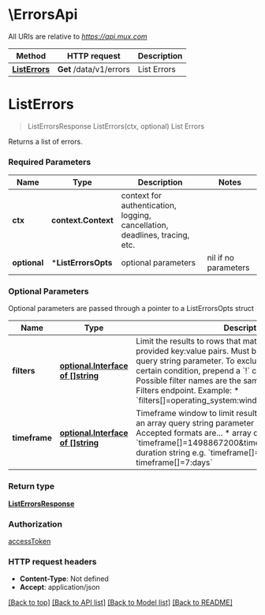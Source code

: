 # \ErrorsApi

All URIs are relative to *https://api.mux.com*

Method | HTTP request | Description
------------- | ------------- | -------------
[**ListErrors**](ErrorsApi.md#ListErrors) | **Get** /data/v1/errors | List Errors


# **ListErrors**
> ListErrorsResponse ListErrors(ctx, optional)
List Errors

Returns a list of errors.

### Required Parameters

Name | Type | Description  | Notes
------------- | ------------- | ------------- | -------------
 **ctx** | **context.Context** | context for authentication, logging, cancellation, deadlines, tracing, etc.
 **optional** | ***ListErrorsOpts** | optional parameters | nil if no parameters

### Optional Parameters
Optional parameters are passed through a pointer to a ListErrorsOpts struct

Name | Type | Description  | Notes
------------- | ------------- | ------------- | -------------
 **filters** | [**optional.Interface of []string**](string.md)| Limit the results to rows that match conditions from provided key:value pairs. Must be provided as an array query string parameter.  To exclude rows that match a certain condition, prepend a &#x60;!&#x60; character to the dimension.  Possible filter names are the same as returned by the List Filters endpoint.  Example:    * &#x60;filters[]&#x3D;operating_system:windows&amp;filters[]&#x3D;!country:US&#x60;  | 
 **timeframe** | [**optional.Interface of []string**](string.md)| Timeframe window to limit results by. Must be provided as an array query string parameter (e.g. timeframe[]&#x3D;).  Accepted formats are...    * array of epoch timestamps e.g. &#x60;timeframe[]&#x3D;1498867200&amp;timeframe[]&#x3D;1498953600&#x60;   * duration string e.g. &#x60;timeframe[]&#x3D;24:hours or timeframe[]&#x3D;7:days&#x60;  | 

### Return type

[**ListErrorsResponse**](ListErrorsResponse.md)

### Authorization

[accessToken](../README.md#accessToken)

### HTTP request headers

 - **Content-Type**: Not defined
 - **Accept**: application/json

[[Back to top]](#) [[Back to API list]](../README.md#documentation-for-api-endpoints) [[Back to Model list]](../README.md#documentation-for-models) [[Back to README]](../README.md)

